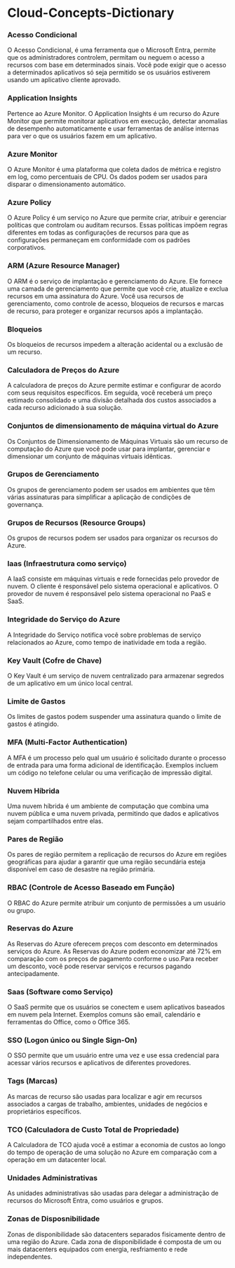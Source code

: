 # Cloud-Concepts-Dictionary

### Acesso Condicional
O Acesso Condicional, é uma ferramenta que o Microsoft Entra, permite que os administradores controlem, permitam ou neguem o acesso a recursos com base em determinados sinais. Você pode exigir que o acesso a determinados aplicativos só seja permitido se os usuários estiverem usando um aplicativo cliente aprovado. 

### Application Insights
Pertence ao Azure Monitor. O Application Insights é um recurso do Azure Monitor que permite monitorar aplicativos em execução, detectar anomalias de desempenho automaticamente e usar ferramentas de análise internas para ver o que os usuários fazem em um aplicativo.

### Azure Monitor
O Azure Monitor é uma plataforma que coleta dados de métrica e registro em log, como percentuais de CPU. Os dados podem ser usados para disparar o dimensionamento automático.

### Azure Policy
O Azure Policy é um serviço no Azure que permite criar, atribuir e gerenciar políticas que controlam ou auditam recursos. Essas políticas impõem regras diferentes em todas as configurações de recursos para que as configurações permaneçam em conformidade com os padrões corporativos.

### ARM (Azure Resource Manager)
O ARM é o serviço de implantação e gerenciamento do Azure. Ele fornece uma camada de gerenciamento que permite que você crie, atualize e exclua recursos em uma assinatura do Azure. Você usa recursos de gerenciamento, como controle de acesso, bloqueios de recursos e marcas de recurso, para proteger e organizar recursos após a implantação.

### Bloqueios
Os bloqueios de recursos impedem a alteração acidental ou a exclusão de um recurso.

### Calculadora de Preços do Azure
A calculadora de preços do Azure permite estimar e configurar de acordo com seus requisitos específicos. Em seguida, você receberá um preço estimado consolidado e uma divisão detalhada dos custos associados a cada recurso adicionado à sua solução.

### Conjuntos de dimensionamento de máquina virtual do Azure
Os Conjuntos de Dimensionamento de Máquinas Virtuais são um recurso de computação do Azure que você pode usar para implantar, gerenciar e dimensionar um conjunto de máquinas virtuais idênticas.

### Grupos de Gerenciamento
Os grupos de gerenciamento podem ser usados em ambientes que têm várias assinaturas para simplificar a aplicação de condições de governança.

### Grupos de Recursos (Resource Groups)
Os grupos de recursos podem ser usados para organizar os recursos do Azure. 

### Iaas (Infraestrutura como serviço)
A IaaS consiste em máquinas virtuais e rede fornecidas pelo provedor de nuvem. O cliente é responsável pelo sistema operacional e aplicativos. O provedor de nuvem é responsável pelo sistema operacional no PaaS e SaaS.

### Integridade do Serviço do Azure
A Integridade do Serviço notifica você sobre problemas de serviço relacionados ao Azure, como tempo de inatividade em toda a região.

### Key Vault (Cofre de Chave)
O Key Vault é um serviço de nuvem centralizado para armazenar segredos de um aplicativo em um único local central.

### Limite de Gastos
Os limites de gastos podem suspender uma assinatura quando o limite de gastos é atingido.

### MFA (Multi-Factor Authentication)
A MFA é um processo pelo qual um usuário é solicitado durante o processo de entrada para uma forma adicional de identificação. Exemplos incluem um código no telefone celular ou uma verificação de impressão digital.

### Nuvem Híbrida
Uma nuvem híbrida é um ambiente de computação que combina uma nuvem pública e uma nuvem privada, permitindo que dados e aplicativos sejam compartilhados entre elas.

### Pares de Região
Os pares de região permitem a replicação de recursos do Azure em regiões geográficas para ajudar a garantir que uma região secundária esteja disponível em caso de desastre na região primária.

### RBAC (Controle de Acesso Baseado em Função)
O RBAC do Azure permite atribuir um conjunto de permissões a um usuário ou grupo.

### Reservas do Azure
As Reservas do Azure oferecem preços com desconto em determinados serviços do Azure. As Reservas do Azure podem economizar até 72% em comparação com os preços de pagamento conforme o uso.Para receber um desconto, você pode reservar serviços e recursos pagando antecipadamente.

### Saas (Software como Serviço)
O SaaS permite que os usuários se conectem e usem aplicativos baseados em nuvem pela Internet. Exemplos comuns são email, calendário e ferramentas do Office, como o Office 365.

### SSO (Logon único ou Single Sign-On)
O SSO permite que um usuário entre uma vez e use essa credencial para acessar vários recursos e aplicativos de diferentes provedores.

### Tags (Marcas)
As marcas de recurso são usadas para localizar e agir em recursos associados a cargas de trabalho, ambientes, unidades de negócios e proprietários específicos. 

### TCO (Calculadora de Custo Total de Propriedade)
A Calculadora de TCO ajuda você a estimar a economia de custos ao longo do tempo de operação de uma solução no Azure em comparação com a operação em um datacenter local.

### Unidades Administrativas
As unidades administrativas são usadas para delegar a administração de recursos do Microsoft Entra, como usuários e grupos. 

### Zonas de Disposnibilidade
Zonas de disponibilidade são datacenters separados fisicamente dentro de uma região do Azure. Cada zona de disponibilidade é composta de um ou mais datacenters equipados com energia, resfriamento e rede independentes.
